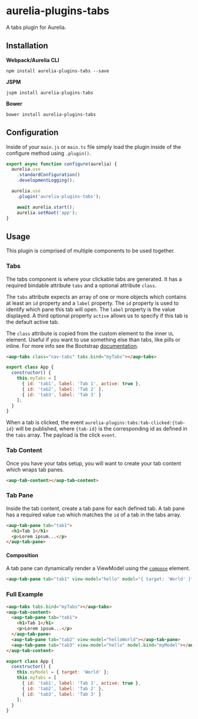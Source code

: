 # aurelia-plugins-tabs

A tabs plugin for Aurelia.

## Installation

**Webpack/Aurelia CLI**

```shell
npm install aurelia-plugins-tabs --save
```

**JSPM**

```shell
jspm install aurelia-plugins-tabs
```

**Bower**

```shell
bower install aurelia-plugins-tabs
```

## Configuration

Inside of your `main.js` or `main.ts` file simply load the plugin inside of the configure method using `.plugin()`.

```javascript
export async function configure(aurelia) {
  aurelia.use
    .standardConfiguration()
    .developmentLogging();

  aurelia.use
    .plugin('aurelia-plugins-tabs');

    await aurelia.start();
    aurelia.setRoot('app');
}
```

## Usage

This plugin is comprised of multiple components to be used together.

### Tabs

The tabs component is where your clickable tabs are generated. It has a required bindable attribute `tabs` and a optional attribute `class`.

The `tabs` attribute expects an array of one or more objects which contains at least an `id` property and a `label` property. The `id` property is used to identify which pane this tab will open. The `label` property is the value displayed. A third optional property `active` allows us to specify if this tab is the default active tab.

The `class` attribute is copied from the custom element to the inner `UL` element. Useful if you want to use something else than tabs, like pills or inline. For more info see the Bootstrap [documentation](<http://v4-alpha.getbootstrap.com/components/navs/>).

```html
<aup-tabs class="nav-tabs" tabs.bind="myTabs"></aup-tabs>
```

```javascript
export class App {
  constructor() {
    this.myTabs = [
      { id: 'tab1', label: 'Tab 1', active: true },
      { id: 'tab2', label: 'Tab 2' },
      { id: 'tab3', label: 'Tab 3' }
    ];
  }
}
```

When a tab is clicked, the event `aurelia-plugins:tabs:tab-clicked:{tab-id}` will be published, where `{tab-id}` is the corresponding id as defined in the `tabs` array. The payload is the click `event`.

### Tab Content

Once you have your tabs setup, you will want to create your tab content which wraps tab panes.

```html
<aup-tab-content></aup-tab-content>
```

### Tab Pane

Inside the tab content, create a tab pane for each defined tab. A tab pane has a required value `tab` which matches the `id` of a tab in the tabs array.

```html
<aup-tab-pane tab="tab1">
  <h1>Tab 1</h1>
  <p>Lorem ipsum...</p>
</aup-tab-pane>
```

#### Composition

A tab pane can dynamically render a ViewModel using the [`compose`](<http://aurelia.io/hub.html#/doc/article/aurelia/templating/latest/templating-basics/4>) element.

```html
<aup-tab-pane tab="tab1" view-model="hello" model="{ target: 'World' }"></aup-tab-pane>
```

### Full Example

```html
<aup-tabs tabs.bind="myTabs"></aup-tabs>
<aup-tab-content>
  <aup-tab-pane tab="tab1">
    <h1>Tab 1</h1>
    <p>Lorem ipsum...</p>
  </aup-tab-pane>
  <aup-tab-pane tab="tab2" view-model="helloWorld"></aup-tab-pane>
  <aup-tab-pane tab="tab3" view-model="hello" model.bind="myModel"></aup-tab-pane>
</aup-tab-content>
```

```javascript
export class App {
  constructor() {
    this.myModel = { target: 'World' };
    this.myTabs = [
      { id: 'tab1', label: 'Tab 1', active: true },
      { id: 'tab2', label: 'Tab 2' },
      { id: 'tab3', label: 'Tab 3' }
    ];
  }
}
```